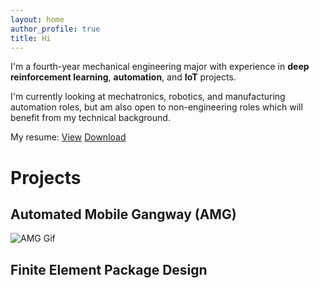 ```yaml
---
layout: home
author_profile: true
title: Hi
---
```


I'm a fourth-year mechanical engineering major with experience in **deep reinforcement learning**, **automation**, and **IoT** projects. 

I'm currently looking at mechatronics, robotics, and manufacturing automation roles, but am also open to non-engineering roles which will benefit from my technical background.

My resume: <a href="/assets/resume/Walter_Resume.pdf" target="_blank">View</a> [Download](/assets/resume/Walter_Resume.pdf)


# Projects
## Automated Mobile Gangway (AMG)
![AMG Gif](/assets/images/amg.gif)

## Finite Element Package Design
